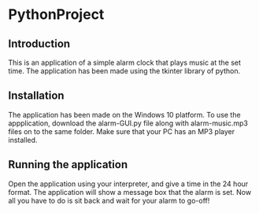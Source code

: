 # PythonProject
## Introduction
This is an application of a simple alarm clock that plays music at the set time.
The application has been made using the tkinter library of python.

## Installation
The application has been made on the Windows 10 platform.
To use the appplication, download the alarm-GUI.py file along with alarm-music.mp3 files on to the same folder.
Make sure that your PC has an MP3 player installed.

## Running the application
Open the application using your interpreter, and give a time in the 24 hour format.
The application will show a message box that the alarm is set.
Now all you have to do is sit back and wait for your alarm to go-off!
